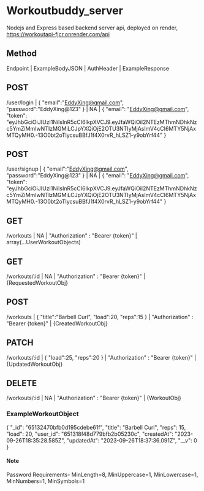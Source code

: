 # Workoutbuddy_server
Nodejs and Express based backend server  api, deployed on render, https://workoutapi-fjcr.onrender.com/api

## Method
Endpoint | ExampleBodyJSON | AuthHeader | ExampleResponse
## POST
/user/login | { "email":"EddyXing@gmail.com", "password":"EddyXing@123" } | NA | { "email": "EddyXing@gmail.com", "token": "eyJhbGciOiJIUzI1NiIsInR5cCI6IkpXVCJ9.eyJfaWQiOiI2NTEzMThmNDhkNzc5YmZiMmIwNTIzMGMiLCJpYXQiOjE2OTU3NTIyMjAsImV4cCI6MTY5NjAxMTQyMH0.-13O0bt2oTlycsuBBfJ1f4X0rvR_hLSZ1-y9obYrf44" }
## POST
/user/signup | { "email":"EddyXing@gmail.com", "password":"EddyXing@123" } | NA | { "email": "EddyXing@gmail.com", "token": "eyJhbGciOiJIUzI1NiIsInR5cCI6IkpXVCJ9.eyJfaWQiOiI2NTEzMThmNDhkNzc5YmZiMmIwNTIzMGMiLCJpYXQiOjE2OTU3NTIyMjAsImV4cCI6MTY5NjAxMTQyMH0.-13O0bt2oTlycsuBBfJ1f4X0rvR_hLSZ1-y9obYrf44" }
## GET
/workouts | NA | "Authorization" : "Bearer {token}" | array(...UserWorkoutObjects)
## GET
/workouts/:id | NA | "Authorization" : "Bearer {token}" | {RequestedWorkoutObj} 
## POST
/workouts | { "title":"Barbell Curl", "load":20, "reps":15 } | "Authorization" : "Bearer {token}" | {CreatedWorkoutObj}
## PATCH
/workouts/:id | { "load":25, "reps":20 } | "Authorization" : "Bearer {token}" | {UpdatedWorkoutObj}
## DELETE
/workouts/:id | NA | "Authorization" : "Bearer {token}" | {WorkoutObj}

### ExampleWorkoutObject
{
  "_id": "65132470bfb0d195cdebe61f",
  "title": "Barbell Curl",
  "reps": 15,
  "load": 20,
  "user_id": "651318f48d779bfb2b05230c",
  "createdAt": "2023-09-26T18:35:28.585Z",
  "updatedAt": "2023-09-26T18:37:36.091Z",
  "__v": 0
}
#### Note
Password Requirements- MinLength=8, MinUppercase=1, MinLowercase=1, MinNumbers=1, MinSymbols=1

